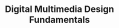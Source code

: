 ---
title: Digital Multimedia Design Fundamentals
number: DMD 100
course-type: [Prescribed]
description: This course introduces students to concepts, skills, language and principles of practice in art and design, communication, and information sciences.
bulletin-link: http://bulletins.psu.edu/undergrad/courses/D/DMD/100
pathway-list:
---